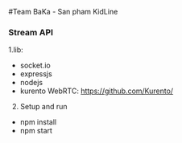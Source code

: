 #Team BaKa - San pham KidLine

### Stream API
1.lib: 
  - socket.io
  - expressjs 
  - nodejs 
  - kurento WebRTC: https://github.com/Kurento/
2. Setup and run
  - npm install
  - npm start
